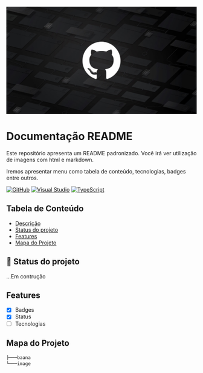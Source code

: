 <p width= "100%" align="center">
    <img src="./image/github-capa.jpg" alt="logo"
    width="600px">
</p>

# Documentação README

<p id="descricao" align="justify">
Este repositório apresenta um README padronizado.
Você irá ver utilização de imagens com html e markdown.

Iremos apresentar menu como tabela de conteúdo, tecnologias, badges entre outros.
</p>
 
[![GitHub](https://img.shields.io/badge/--181717?logo=github&logoColor=ffffff)](https://github.com/) [![Visual Studio](https://badgen.net/badge/icon/visualstudio?icon=visualstudio&label)](https://visualstudio.microsoft.com) [![TypeScript](https://img.shields.io/badge/--3178C6?logo=typescript&logoColor=ffffff)](https://www.typescriptlang.org/)


## Tabela de Conteúdo

<ul>
    <li><a href="#descricao">Descrição</a></li>
    <li><a href="#status">Status do projeto</a></li>
    <li><a href="#features">Features</a></li>  
    <li><a href="#mapa">Mapa do Projeto</a></li>    

</ul>

## :rocket: Status do projeto
<p id="Status" >
    ...Em contrução

</P>
<p id="features"></p>


## Features
- [X] Badges
- [X] Status
-  [ ] Tecnologias

<p id="mapa"></p>

## Mapa do Projeto

```.
├───baana
└───image
```
